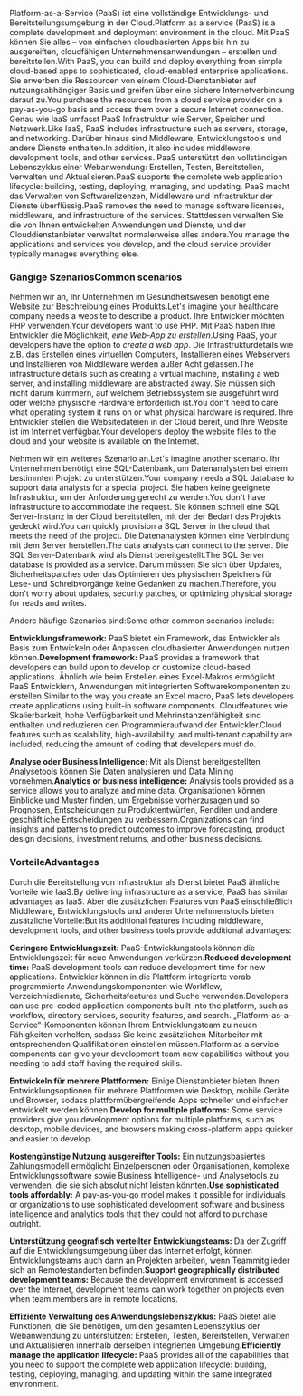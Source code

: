 <span data-ttu-id="07533-101">Platform-as-a-Service (PaaS) ist eine vollständige Entwicklungs- und Bereitstellungsumgebung in der Cloud.</span><span class="sxs-lookup"><span data-stu-id="07533-101">Platform as a service (PaaS) is a complete development and deployment environment in the cloud.</span></span> <span data-ttu-id="07533-102">Mit PaaS können Sie alles – von einfachen cloudbasierten Apps bis hin zu ausgereiften, cloudfähigen Unternehmensanwendungen – erstellen und bereitstellen.</span><span class="sxs-lookup"><span data-stu-id="07533-102">With PaaS, you can build and deploy everything from simple cloud-based apps to sophisticated, cloud-enabled enterprise applications.</span></span> <span data-ttu-id="07533-103">Sie erwerben die Ressourcen von einem Cloud-Dienstanbieter auf nutzungsabhängiger Basis und greifen über eine sichere Internetverbindung darauf zu.</span><span class="sxs-lookup"><span data-stu-id="07533-103">You purchase the resources from a cloud service provider on a pay-as-you-go basis and access them over a secure Internet connection.</span></span> <span data-ttu-id="07533-104">Genau wie IaaS umfasst PaaS Infrastruktur wie Server, Speicher und Netzwerk.</span><span class="sxs-lookup"><span data-stu-id="07533-104">Like IaaS, PaaS includes infrastructure such as servers, storage, and networking.</span></span> <span data-ttu-id="07533-105">Darüber hinaus sind Middleware, Entwicklungstools und andere Dienste enthalten.</span><span class="sxs-lookup"><span data-stu-id="07533-105">In addition, it also includes middleware, development tools, and other services.</span></span> <span data-ttu-id="07533-106">PaaS unterstützt den vollständigen Lebenszyklus einer Webanwendung: Erstellen, Testen, Bereitstellen, Verwalten und Aktualisieren.</span><span class="sxs-lookup"><span data-stu-id="07533-106">PaaS supports the complete web application lifecycle: building, testing, deploying, managing, and updating.</span></span> <span data-ttu-id="07533-107">PaaS macht das Verwalten von Softwarelizenzen, Middleware und Infrastruktur der Dienste überflüssig.</span><span class="sxs-lookup"><span data-stu-id="07533-107">PaaS removes the need to manage software licenses, middleware, and infrastructure of the services.</span></span> <span data-ttu-id="07533-108">Stattdessen verwalten Sie die von Ihnen entwickelten Anwendungen und Dienste, und der Clouddienstanbieter verwaltet normalerweise alles andere.</span><span class="sxs-lookup"><span data-stu-id="07533-108">You manage the applications and services you develop, and the cloud service provider typically manages everything else.</span></span>

### <a name="common-scenarios"></a><span data-ttu-id="07533-109">Gängige Szenarios</span><span class="sxs-lookup"><span data-stu-id="07533-109">Common scenarios</span></span>

<span data-ttu-id="07533-110">Nehmen wir an, Ihr Unternehmen im Gesundheitswesen benötigt eine Website zur Beschreibung eines Produkts.</span><span class="sxs-lookup"><span data-stu-id="07533-110">Let's imagine your healthcare company needs a website to describe a product.</span></span> <span data-ttu-id="07533-111">Ihre Entwickler möchten PHP verwenden.</span><span class="sxs-lookup"><span data-stu-id="07533-111">Your developers want to use PHP.</span></span> <span data-ttu-id="07533-112">Mit PaaS haben Ihre Entwickler die Möglichkeit, *eine Web-App zu erstellen*.</span><span class="sxs-lookup"><span data-stu-id="07533-112">Using PaaS, your developers have the option to *create a web app*.</span></span> <span data-ttu-id="07533-113">Die Infrastrukturdetails wie z.B. das Erstellen eines virtuellen Computers, Installieren eines Webservers und Installieren von Middleware werden außer Acht gelassen.</span><span class="sxs-lookup"><span data-stu-id="07533-113">The infrastructure details such as creating a virtual machine, installing a web server, and installing middleware are abstracted away.</span></span> <span data-ttu-id="07533-114">Sie müssen sich nicht darum kümmern, auf welchem Betriebssystem sie ausgeführt wird oder welche physische Hardware erforderlich ist.</span><span class="sxs-lookup"><span data-stu-id="07533-114">You don't need to care what operating system it runs on or what physical hardware is required.</span></span> <span data-ttu-id="07533-115">Ihre Entwickler stellen die Websitedateien in der Cloud bereit, und Ihre Website ist im Internet verfügbar.</span><span class="sxs-lookup"><span data-stu-id="07533-115">Your developers deploy the website files to the cloud and your website is available on the Internet.</span></span>

<span data-ttu-id="07533-116">Nehmen wir ein weiteres Szenario an.</span><span class="sxs-lookup"><span data-stu-id="07533-116">Let's imagine another scenario.</span></span> <span data-ttu-id="07533-117">Ihr Unternehmen benötigt eine SQL-Datenbank, um Datenanalysten bei einem bestimmten Projekt zu unterstützen.</span><span class="sxs-lookup"><span data-stu-id="07533-117">Your company needs a SQL database to support data analysts for a special project.</span></span> <span data-ttu-id="07533-118">Sie haben keine geeignete Infrastruktur, um der Anforderung gerecht zu werden.</span><span class="sxs-lookup"><span data-stu-id="07533-118">You don't have infrastructure to accommodate the request.</span></span> <span data-ttu-id="07533-119">Sie können schnell eine SQL Server-Instanz in der Cloud bereitstellen, mit der der Bedarf des Projekts gedeckt wird.</span><span class="sxs-lookup"><span data-stu-id="07533-119">You can quickly provision a SQL Server in the cloud that meets the need of the project.</span></span> <span data-ttu-id="07533-120">Die Datenanalysten können eine Verbindung mit dem Server herstellen.</span><span class="sxs-lookup"><span data-stu-id="07533-120">The data analysts can connect to the server.</span></span> <span data-ttu-id="07533-121">Die SQL Server-Datenbank wird als Dienst bereitgestellt.</span><span class="sxs-lookup"><span data-stu-id="07533-121">The SQL Server database is provided as a service.</span></span> <span data-ttu-id="07533-122">Darum müssen Sie sich über Updates, Sicherheitspatches oder das Optimieren des physischen Speichers für Lese- und Schreibvorgänge keine Gedanken zu machen.</span><span class="sxs-lookup"><span data-stu-id="07533-122">Therefore, you don't worry about updates, security patches, or optimizing physical storage for reads and writes.</span></span>

<span data-ttu-id="07533-123">Andere häufige Szenarios sind:</span><span class="sxs-lookup"><span data-stu-id="07533-123">Some other common scenarios include:</span></span>

<span data-ttu-id="07533-124">**Entwicklungsframework:** PaaS bietet ein Framework, das Entwickler als Basis zum Entwickeln oder Anpassen cloudbasierter Anwendungen nutzen können.</span><span class="sxs-lookup"><span data-stu-id="07533-124">**Development framework:** PaaS provides a framework that developers can build upon to develop or customize cloud-based applications.</span></span> <span data-ttu-id="07533-125">Ähnlich wie beim Erstellen eines Excel-Makros ermöglicht PaaS Entwicklern, Anwendungen mit integrierten Softwarekomponenten zu erstellen.</span><span class="sxs-lookup"><span data-stu-id="07533-125">Similar to the way you create an Excel macro, PaaS lets developers create applications using built-in software components.</span></span> <span data-ttu-id="07533-126">Cloudfeatures wie Skalierbarkeit, hohe Verfügbarkeit und Mehrinstanzenfähigkeit sind enthalten und reduzieren den Programmieraufwand der Entwickler.</span><span class="sxs-lookup"><span data-stu-id="07533-126">Cloud features such as scalability, high-availability, and multi-tenant capability are included, reducing the amount of coding that developers must do.</span></span>

<span data-ttu-id="07533-127">**Analyse oder Business Intelligence:** Mit als Dienst bereitgestellten Analysetools können Sie Daten analysieren und Data Mining vornehmen.</span><span class="sxs-lookup"><span data-stu-id="07533-127">**Analytics or business intelligence:** Analysis tools provided as a service allows you to analyze and mine data.</span></span> <span data-ttu-id="07533-128">Organisationen können Einblicke und Muster finden, um Ergebnisse vorherzusagen und so Prognosen, Entscheidungen zu Produktentwürfen, Renditen und andere geschäftliche Entscheidungen zu verbessern.</span><span class="sxs-lookup"><span data-stu-id="07533-128">Organizations can find insights and patterns to predict outcomes to improve forecasting, product design decisions, investment returns, and other business decisions.</span></span>

### <a name="advantages"></a><span data-ttu-id="07533-129">Vorteile</span><span class="sxs-lookup"><span data-stu-id="07533-129">Advantages</span></span>

<span data-ttu-id="07533-130">Durch die Bereitstellung von Infrastruktur als Dienst bietet PaaS ähnliche Vorteile wie IaaS.</span><span class="sxs-lookup"><span data-stu-id="07533-130">By delivering infrastructure as a service, PaaS has similar advantages as IaaS.</span></span> <span data-ttu-id="07533-131">Aber die zusätzlichen Features von PaaS einschließlich Middleware, Entwicklungstools und anderer Unternehmenstools bieten zusätzliche Vorteile:</span><span class="sxs-lookup"><span data-stu-id="07533-131">But its additional features including middleware, development tools, and other business tools provide additional advantages:</span></span>

<span data-ttu-id="07533-132">**Geringere Entwicklungszeit:** PaaS-Entwicklungstools können die Entwicklungszeit für neue Anwendungen verkürzen.</span><span class="sxs-lookup"><span data-stu-id="07533-132">**Reduced development time:** PaaS development tools can reduce development time for new applications.</span></span> <span data-ttu-id="07533-133">Entwickler können in die Plattform integrierte vorab programmierte Anwendungskomponenten wie Workflow, Verzeichnisdienste, Sicherheitsfeatures und Suche verwenden.</span><span class="sxs-lookup"><span data-stu-id="07533-133">Developers can use pre-coded application components built into the platform, such as workflow, directory services, security features, and search.</span></span> <span data-ttu-id="07533-134">„Platform-as-a-Service“-Komponenten können Ihrem Entwicklungsteam zu neuen Fähigkeiten verhelfen, sodass Sie keine zusätzlichen Mitarbeiter mit entsprechenden Qualifikationen einstellen müssen.</span><span class="sxs-lookup"><span data-stu-id="07533-134">Platform as a service components can give your development team new capabilities without you needing to add staff having the required skills.</span></span>

<span data-ttu-id="07533-135">**Entwickeln für mehrere Plattformen:** Einige Dienstanbieter bieten Ihnen Entwicklungsoptionen für mehrere Plattformen wie Desktop, mobile Geräte und Browser, sodass plattformübergreifende Apps schneller und einfacher entwickelt werden können.</span><span class="sxs-lookup"><span data-stu-id="07533-135">**Develop for multiple platforms:** Some service providers give you development options for multiple platforms, such as desktop, mobile devices, and browsers making cross-platform apps quicker and easier to develop.</span></span>

<span data-ttu-id="07533-136">**Kostengünstige Nutzung ausgereifter Tools:** Ein nutzungsbasiertes Zahlungsmodell ermöglicht Einzelpersonen oder Organisationen, komplexe Entwicklungssoftware sowie Business Intelligence- und Analysetools zu verwenden, die sie sich absolut nicht leisten könnten.</span><span class="sxs-lookup"><span data-stu-id="07533-136">**Use sophisticated tools affordably:** A pay-as-you-go model makes it possible for individuals or organizations to use sophisticated development software and business intelligence and analytics tools that they could not afford to purchase outright.</span></span>

<span data-ttu-id="07533-137">**Unterstützung geografisch verteilter Entwicklungsteams:** Da der Zugriff auf die Entwicklungsumgebung über das Internet erfolgt, können Entwicklungsteams auch dann an Projekten arbeiten, wenn Teammitglieder sich an Remotestandorten befinden.</span><span class="sxs-lookup"><span data-stu-id="07533-137">**Support geographically distributed development teams:** Because the development environment is accessed over the Internet, development teams can work together on projects even when team members are in remote locations.</span></span>

<span data-ttu-id="07533-138">**Effiziente Verwaltung des Anwendungslebenszyklus:** PaaS bietet alle Funktionen, die Sie benötigen, um den gesamten Lebenszyklus der Webanwendung zu unterstützen: Erstellen, Testen, Bereitstellen, Verwalten und Aktualisieren innerhalb derselben integrierten Umgebung.</span><span class="sxs-lookup"><span data-stu-id="07533-138">**Efficiently manage the application lifecycle:** PaaS provides all of the capabilities that you need to support the complete web application lifecycle: building, testing, deploying, managing, and updating within the same integrated environment.</span></span>
